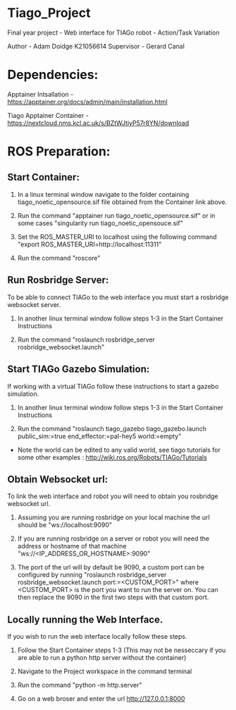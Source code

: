 # Tiago_Project
Final year project - Web interface for TIAGo robot - Action/Task Variation

Author - Adam Doidge K21056614
Supervisor - Gerard Canal

# Dependencies:

Apptainer Intsallation - https://apptainer.org/docs/admin/main/installation.html

Tiago Apptainer Container - https://nextcloud.nms.kcl.ac.uk/s/BZtWJtiyP57r8YN/download



# ROS Preparation:

## Start Container:

1. In a linux terminal window navigate to the folder containing tiago_noetic_opensource.sif file obtained from the Container link above.

2. Run the command "apptainer run tiago_noetic_opensource.sif" or in some cases "singularity run tiago_noetic_opensouce.sif"

3. Set the ROS_MASTER_URI to localhost using the following command "export ROS_MASTER_URI=http://localhost:11311"

4. Run the command "roscore"

## Run Rosbridge Server:

To be able to connect TIAGo to the web interface you must start a rosbridge websocket server.

1. In another linux terminal window follow steps 1-3 in the Start Container Instructions

2. Run the command "roslaunch rosbridge_server rosbridge_websocket.launch"


## Start TIAGo Gazebo Simulation:

If working with a virtual TIAGo follow these instructions to start a gazebo simulation.

1. In another linux terminal window follow steps 1-3 in the Start Container Instructions

2. Run the command "roslaunch tiago_gazebo tiago_gazebo.launch public_sim:=true end_effector:=pal-hey5 world:=empty"

- Note the world can be edited to any valid world, see tiago tutorials for some other examples : http://wiki.ros.org/Robots/TIAGo/Tutorials


## Obtain Websocket url:

To link the web interface and robot you will need to obtain you rosbridge websocket url.

1. Assuming you are running rosbridge on your local machine the url should be "ws://localhost:9090"

2. If you are running rosbridge on a server or robot you will need the address or hostname of that machine "ws://<IP_ADDRESS_OR_HOSTNAME>:9090"

3. The port of the url will by default be 9090, a custom port can be configured by running "roslaunch rosbridge_server rosbridge_websocket.launch port:=<CUSTOM_PORT>" where <CUSTOM_PORT> is the port you want to run the server on. You can then replace the 9090 in the first two steps with that custom port.


## Locally running the Web Interface.

If you wish to run the web interface locally follow these steps.

1. Follow the Start Container steps 1-3 (This may not be nesseccary if you are able to run a python http server without the container)

2. Navigate to the Project workspace in the command terminal

3. Run the command "python -m http.server"

4. Go on a web broser and enter the url http://127.0.0.1:8000

